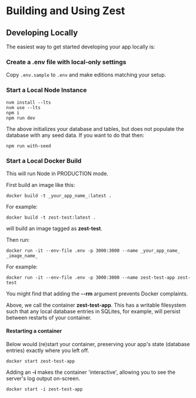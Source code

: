 # Building and Using Zest

## Developing Locally

The easiest way to get started developing your app locally is:

### Create a .env file with local-only settings

Copy ```.env.sample``` to ```.env``` and make editions matching your setup.

### Start a Local Node Instance 

```
nvm install --lts
nvm use --lts
npm i
npm run dev
```

The above initializes your database and tables, but does not populate the database with any seed data. If you want to do that then:

```
npm run with-seed
```

### Start a Local Docker Build

This will run Node in PRODUCTION mode.

First build an image like this:

```
docker build -t _your_app_name_:latest .
```

For example: 

```
docker build -t zest-test:latest .
```

will build an image tagged as **zest-test**.

Then run:

```
docker run -it --env-file .env -p 3000:3000 --name _your_app_name_ _image_name_
```

For example:

```
docker run -it --env-file .env -p 3000:3000 --name zest-test-app zest-test
```

You might find that adding the **--rm** argument prevents Docker complaints.
 
Above, we call the container **zest-test-app**. This has a writable filesystem such that any local database entries in SQLites, for example, will persist between restarts of your container.

#### Restarting a container

Below would (re)start your container, preserving your app's state (database entries) exactly where you left off.

```
docker start zest-test-app
```

Adding an **-i** makes the container 'interactive', allowing you to see the server's log output on-screen.

```
docker start -i zest-test-app
```

